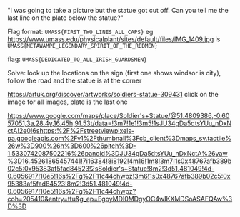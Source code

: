 "I was going to take a picture but the statue got cut off. Can you tell me the last line on the plate below the statue?"

Flag format: `UMASS{FIRST_TWO_LINES_ALL_CAPS}` eg https://www.umass.edu/physicalplant/sites/default/files/IMG_1409.jpg is `UMASS{METAWAMPE_LEGENDARY_SPIRIT_OF_THE_REDMEN}`

flag: `UMASS{DEDICATED_TO_ALL_IRISH_GUARDSMEN}`

Solve:
look up the locations on the sign (first one shows windsor is city), follow the road and the statue is at the corner

https://artuk.org/discover/artworks/soldiers-statue-309431
click on the image for all images, plate is the last one

https://www.google.com/maps/place/Soldier's+Statue/@51.4809386,-0.6057051,3a,28.4y,16.45h,91.53t/data=!3m7!1e1!3m5!1sJU34gDa5dtsYUu_nDxNctA!2e0!6shttps:%2F%2Fstreetviewpixels-pa.googleapis.com%2Fv1%2Fthumbnail%3Fcb_client%3Dmaps_sv.tactile%26w%3D900%26h%3D600%26pitch%3D-1.5330742087502216%26panoid%3DJU34gDa5dtsYUu_nDxNctA%26yaw%3D16.45261865457441!7i16384!8i8192!4m16!1m8!3m7!1s0x48767afb389b02c5:0x95383af5fad84523!2sSoldier's+Statue!8m2!3d51.481049!4d-0.6056917!10e5!16s%2Fg%2F11c44chwpz!3m6!1s0x48767afb389b02c5:0x95383af5fad84523!8m2!3d51.481049!4d-0.6056917!10e5!16s%2Fg%2F11c44chwpz?coh=205410&entry=ttu&g_ep=EgoyMDI0MDgyOC4wIKXMDSoASAFQAw%3D%3D